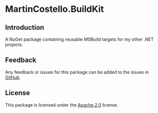# MartinCostello.BuildKit

<!--
[![NuGet][package-badge-version]][package-download]
[![NuGet Downloads][package-badge-downloads]][package-download]

[![Build status][build-badge]][build-status]
[![codecov][coverage-badge]][coverage-report]
-->

## Introduction

A NuGet package containing reusable MSBuild targets for my other .NET projects.

## Feedback

Any feedback or issues for this package can be added to the issues in [GitHub][issues].

## License

This package is licensed under the [Apache 2.0][license] license.

[issues]: https://github.com/martincostello/build-kit/issues "Issues for this project on GitHub.com"
[license]: https://www.apache.org/licenses/LICENSE-2.0.txt "The Apache 2.0 license"

<!--
[build-badge]: https://github.com/martincostello/build-kit/actions/workflows/build.yml/badge.svg?branch=main&event=push
[build-status]: https://github.com/martincostello/build-kit/actions?query=workflow%3Abuild+branch%3Amain+event%3Apush "Continuous Integration for this project"
[coverage-badge]: https://codecov.io/gh/martincostello/build-kit/branch/main/graph/badge.svg
[coverage-report]: https://codecov.io/gh/martincostello/build-kit "Code coverage report for this project"
[package-badge-downloads]: https://img.shields.io/nuget/dt/MartinCostello.BuildKit?logo=nuget&label=Downloads&color=blue
[package-badge-version]: https://img.shields.io/nuget/v/MartinCostello.BuildKit?logo=nuget&label=Latest&color=blue
[package-download]: https://www.nuget.org/packages/MartinCostello.BuildKit "Download MartinCostello.BuildKit from NuGet"
-->
